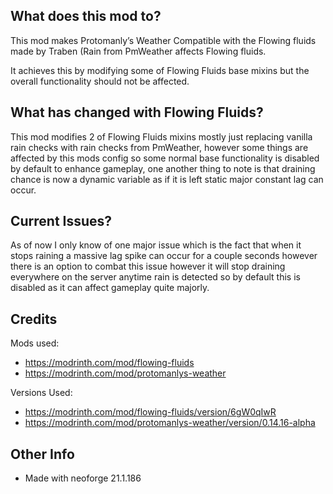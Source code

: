 ## What does this mod to?
This mod makes Protomanly’s Weather Compatible with the Flowing fluids made by Traben (Rain from PmWeather affects Flowing fluids.

It achieves this by modifying some of Flowing Fluids base mixins but the overall functionality should not be affected.

  

## What has changed with Flowing Fluids?

This mod modifies 2 of Flowing Fluids mixins mostly just replacing vanilla rain checks with rain checks from PmWeather, however some things are affected by this mods config so some normal base functionality is disabled by default to enhance gameplay, one another thing to note is that draining chance is now a dynamic variable as if it is left static major constant lag can occur.

  

## Current Issues?

As of now I only know of one major issue which is the fact that when it stops raining a massive lag spike can occur for a couple seconds however there is an option to combat this issue however it will stop draining everywhere on the server anytime rain is detected so by default this is disabled as it can affect gameplay quite majorly.

  

## Credits

Mods used:
 - https://modrinth.com/mod/flowing-fluids
 - https://modrinth.com/mod/protomanlys-weather

Versions Used:
 - https://modrinth.com/mod/flowing-fluids/version/6gW0qIwR
 -  https://modrinth.com/mod/protomanlys-weather/version/0.14.16-alpha

## Other Info

 - Made with neoforge 21.1.186

 








